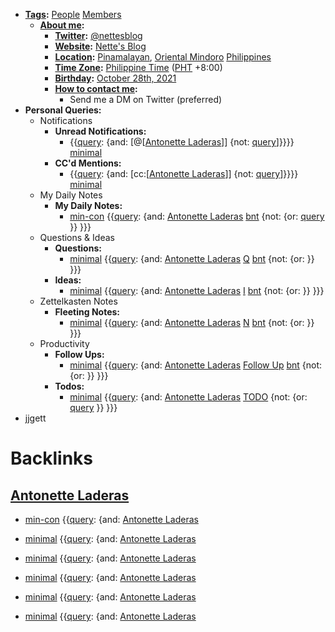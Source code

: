 - **[Tags](<Tags.md>):** [People](<People.md>) [Members](<Members.md>)
    - **[About me](<About me.md>):**
        - **[Twitter](<Twitter.md>):** [@nettesblog](https://twitter.com/nettesblog)
        - **[Website](<Website.md>):** [Nette's Blog](https://antonetteladeras.substack.com/)
        - **[Location](<Location.md>):** [Pinamalayan](<Pinamalayan.md>), [Oriental Mindoro](<Oriental Mindoro.md>) [Philippines](<Philippines.md>)
        - **[Time Zone](<Time Zone.md>):** [Philippine Time](<Philippine Time.md>) ([PHT](<PHT.md>) +8:00)
        - **[Birthday](<Birthday.md>):** [October 28th, 2021](<October 28th, 2021.md>) 
        - **[How to contact me](<How to contact me.md>):** 
            - Send me a DM on Twitter (preferred)
- **Personal Queries:**
    - Notifications
        - **Unread Notifications:**
            - {{[query](<query.md>): {and: [@[[Antonette Laderas](<@[[Antonette Laderas.md>)]] {not: [query](<query.md>)]}}}} [minimal](<minimal.md>)
        - **CC'd Mentions:**
            - {{[query](<query.md>): {and: [cc:[[Antonette Laderas](<cc:[[Antonette Laderas.md>)]] {not: [query](<query.md>)]}}}} [minimal](<minimal.md>)
    - My Daily Notes
        - **My Daily Notes:**
            - [min-con](<min-con.md>) {{[query](<query.md>): {and: [Antonette Laderas](<Antonette Laderas.md>) [bnt](<bnt.md>) {not: {or: [query](<query.md>) }}  }}}
    - Questions & Ideas
        - **Questions:**
            - [minimal](<minimal.md>) {{[query](<query.md>): {and: [Antonette Laderas](<Antonette Laderas.md>) [Q](<Q.md>) [bnt](<bnt.md>) {not: {or: }}  }}}
        - **Ideas:**
            - [minimal](<minimal.md>) {{[query](<query.md>): {and: [Antonette Laderas](<Antonette Laderas.md>) [I](<I.md>) [bnt](<bnt.md>) {not: {or: }}  }}}
    - Zettelkasten Notes
        - **Fleeting Notes:**
            - [minimal](<minimal.md>) {{[query](<query.md>): {and: [Antonette Laderas](<Antonette Laderas.md>) [N](<N.md>) [bnt](<bnt.md>) {not: {or: }}  }}}
    - Productivity
        - **Follow Ups:**
            - [minimal](<minimal.md>) {{[query](<query.md>): {and: [Antonette Laderas](<Antonette Laderas.md>) [Follow Up](<Follow Up.md>) [bnt](<bnt.md>) {not: {or: }}  }}}
        - **Todos:**
            - [minimal](<minimal.md>) {{[query](<query.md>): {and: [Antonette Laderas](<Antonette Laderas.md>) [TODO](<TODO.md>) {not: {or: [query](<query.md>) }}  }}}
- jjgett

# Backlinks
## [Antonette Laderas](<Antonette Laderas.md>)
- [min-con](<min-con.md>) {{[query](<query.md>): {and: [Antonette Laderas](<Antonette Laderas.md>)

- [minimal](<minimal.md>) {{[query](<query.md>): {and: [Antonette Laderas](<Antonette Laderas.md>)

- [minimal](<minimal.md>) {{[query](<query.md>): {and: [Antonette Laderas](<Antonette Laderas.md>)

- [minimal](<minimal.md>) {{[query](<query.md>): {and: [Antonette Laderas](<Antonette Laderas.md>)

- [minimal](<minimal.md>) {{[query](<query.md>): {and: [Antonette Laderas](<Antonette Laderas.md>)

- [minimal](<minimal.md>) {{[query](<query.md>): {and: [Antonette Laderas](<Antonette Laderas.md>)

